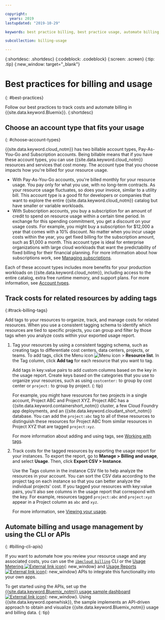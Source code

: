 ```yaml
---

copyright:
  years: 2019
lastupdated: "2019-10-29"

keywords: best practice billing, best practice usage, automate billing, track costs

subcollection: billing-usage

---
```


{:shortdesc: .shortdesc}
{:codeblock: .codeblock}
{:screen: .screen}
{:tip: .tip}
{:new_window: target="_blank"}


# Best practices for billing and usage
{: #best-practices}

Follow our best practices to track costs and automate billing in {{site.data.keyword.Bluemix}}.
{:shortdesc}

## Choose an account type that fits your usage
{: #choose-account-types}

{{site.data.keyword.cloud_notm}} has two billable account types, Pay-As-You-Go and Subscription accounts. Being billable means that if you have these account types, you can use {{site.data.keyword.cloud_notm}} resources and services that cost money. The account type that you choose impacts how you're billed for your resource usage.
* With Pay-As-You-Go accounts, you're billed monthly for your resource usage. You pay only for what you use, with no long-term contracts. As your resource usage fluctuates, so does your invoice, similar to a utility bill. This account type is a good fit for developers or companies that want to explore the entire {{site.data.keyword.cloud_notm}} catalog but have smaller or variable workloads.
* With Subscription accounts, you buy a subscription for an amount of credit to spend on resource usage within a certain time period. In exchange for this spending commitment, you get a discount on your usage costs. For example, you might buy a subscription for $12,000 a year that comes with a 10% discount. No matter when you incur usage costs within the year, you get fixed billing for the subscription amount, such as $1,000 a month. This account type is ideal for enterprise organizations with large cloud workloads that want the predictability of fixed billing for their financial planning. For more information about how subscriptions work, see [Managing subscriptions](/docs/billing-usage?topic=billing-usage-subscriptions).

Each of these account types includes more benefits for your production workloads on {{site.data.keyword.cloud_notm}}, including access to the entire catalog, extra free runtime memory, and support plans. For more information, see [Account types](/docs/account?topic=account-accounts).

## Track costs for related resources by adding tags
{:#track-billing-tags}

Add tags to your resources to organize, track, and manage costs for related resources. When you use a consistent tagging schema to identify which resources are tied to specific projects, you can group and filter by those tags when you analyze costs within your exported usage report.

1. Tag your resources by using a consistent tagging schema, such as creating tags to differentiate cost centers, data centers, projects, or teams. To add tags, click the Menu icon ![Menu icon](../icons/icon_hamburger.svg) > **Resource list**. In the Tag column, click **Add tag** for each resource that you want to tag.

   Add tags in key:value pairs to add custom columns based on the key in the usage report. Create keys based on the categories that you use to organize your resources, such as using `costcenter:` to group by cost center or `project:` to group by project.
   {: tip}

   For example, you might have resources for two projects in a single account, Project ABC and Project XYZ. Project ABC has a {{site.data.keyword.containershort_notm}} cluster, a few Cloud Foundry app deployments, and an {{site.data.keyword.cloudant_short_notm}} database. You can add the `project:abc` tag to all of these resources to distinguish these resources for Project ABC from similar resources in Project XYZ that are tagged `project:xyz`.

   For more information about adding and using tags, see [Working with tags](/docs/resources?topic=resources-tag).

1. Track costs for the tagged resources by exporting the usage report for your instances. To export the report, go to **Manage > Billing and usage**, and select **Usage**. Then, click **Export CSV > Instance**.

   Use the Tags column in the instance CSV file to help analyze the resources in your account. You can sort the CSV data according to the project tag on each instance so that you can better analyze the individual projects' cost. If you tagged your resources with key:value pairs, you'll also see columns in the usage report that correspond with the key. For example, resources tagged `project:abc` and `project:xyz` appear in a Project column as `abc` and `xyz`.

   For more information, see [Viewing your usage](/docs/billing-usage?topic=billing-usage-viewingusage).

## Automate billing and usage management by using the CLI or APIs
{: #billing-cli-apis}

If you want to automate how you review your resource usage and any associated costs, you can use the [`ibmcloud billing`](/docs/cli?topic=cloud-cli-ibmcloud_billing) CLI or the [Usage Metering ![External link icon](../icons/launch-glyph.svg)](https://{DomainName}/apidocs/usage-metering){: new_window} and [Usage Reports ![External link icon](../icons/launch-glyph.svg)](https://{DomainName}/apidocs/metering-reporting){: new_window} APIs to integrate this functionality into your own apps.

To get started using the APIs, set up the [{{site.data.keyword.Bluemix_notm}} usage sample dashboard ![External link icon](../icons/launch-glyph.svg)](https://github.com/IBM-Cloud/openwhisk-cloud-usage-sample){: new_window}. Using {{site.data.keyword.openwhisk}}, the sample implements an API-driven approach to obtain and visualize {{site.data.keyword.Bluemix_notm}} usage and billing data.
{: tip}
